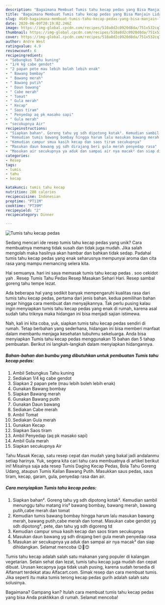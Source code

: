 ```yaml
---
description: "Bagaimana Membuat Tumis tahu kecap pedas yang Bisa Manjain Lidah"
title: "Bagaimana Membuat Tumis tahu kecap pedas yang Bisa Manjain Lidah"
slug: 4649-bagaimana-membuat-tumis-tahu-kecap-pedas-yang-bisa-manjain-lidah
date: 2020-06-09T20:19:02.246Z
image: https://img-global.cpcdn.com/recipes/510a8d2c0920d8da/751x532cq70/tumis-tahu-kecap-pedas-foto-resep-utama.jpg
thumbnail: https://img-global.cpcdn.com/recipes/510a8d2c0920d8da/751x532cq70/tumis-tahu-kecap-pedas-foto-resep-utama.jpg
cover: https://img-global.cpcdn.com/recipes/510a8d2c0920d8da/751x532cq70/tumis-tahu-kecap-pedas-foto-resep-utama.jpg
author: Andre West
ratingvalue: 4.9
reviewcount: 6
recipeingredient:
- "Sebungkus Tahu kuning"
- "1/4 kg cabe gendot"
- "2 papan pete mau lebih boleh lebih enak"
- " Bawang bombay"
- " Bawang merah"
- " Bawang putih"
- " Daun bawang"
- " Cabe merah"
- " Tomat"
- " Gula merah"
- " Kecap"
- " Saos tiram"
- " Penyedap aq pk masako sapi"
- " Gula merah"
- "secukupnya Air"
recipeinstructions:
- "Siapkan bahan². Goreng tahu yg sdh dipotong kotak². Kemudian sambil menunggu tahu matang iris² bawang bombay, bawang merah, bawang putih,cabe merah dan tomat"
- "Kemudian tumis bawang bombay hingga harum lalu masukan bawang merah, bawang putih,cabe merah dan tomat. Masukan cabe gendot yg sdh dipotong², pete, dan tahu yg sdh digoreng td"
- "Kemudian campur smua kasih kecap dan saos tiram secukupnya"
- "Masukan daun bawang yg sdh dirajang beri gula merah penyedap rasa"
- "Masukan air secukupnya ya aduk dan sampai air nya macak² dan siap dihidangkan. Selamat mencoba 😉🙏😊"
categories:
- Resep
tags:
- tumis
- tahu
- kecap

katakunci: tumis tahu kecap 
nutrition: 288 calories
recipecuisine: Indonesian
preptime: "PT11M"
cooktime: "PT39M"
recipeyield: "2"
recipecategory: Dinner

---
```



![Tumis tahu kecap pedas](https://img-global.cpcdn.com/recipes/510a8d2c0920d8da/751x532cq70/tumis-tahu-kecap-pedas-foto-resep-utama.jpg)

Sedang mencari ide resep tumis tahu kecap pedas yang unik? Cara membuatnya memang tidak susah dan tidak juga mudah. Jika salah mengolah maka hasilnya akan hambar dan bahkan tidak sedap. Padahal tumis tahu kecap pedas yang enak seharusnya mempunyai aroma dan cita rasa yang mampu memancing selera kita.

Hai semuanya. hari ini saya memasak tumis tahu kecap pedas . soo cekidot yah . Resep Tumis Tahu Pedas Resep Masakan Sehari Hari. Resep sambal goreng tahu tempe lezat.

Ada beberapa hal yang sedikit banyak mempengaruhi kualitas rasa dari tumis tahu kecap pedas, pertama dari jenis bahan, kedua pemilihan bahan segar hingga cara membuat dan menyajikannya. Tak perlu pusing kalau ingin menyiapkan tumis tahu kecap pedas yang enak di rumah, karena asal sudah tahu triknya maka hidangan ini bisa menjadi sajian istimewa.


Nah, kali ini kita coba, yuk, siapkan tumis tahu kecap pedas sendiri di rumah. Tetap berbahan yang sederhana, hidangan ini bisa memberi manfaat dalam membantu menjaga kesehatan tubuhmu sekeluarga. Anda bisa menyiapkan Tumis tahu kecap pedas menggunakan 15 bahan dan 5 tahap pembuatan. Berikut ini langkah-langkah dalam menyiapkan hidangannya.

<!--inarticleads1-->

##### Bahan-bahan dan bumbu yang dibutuhkan untuk pembuatan Tumis tahu kecap pedas:

1. Ambil Sebungkus Tahu kuning
1. Sediakan 1/4 kg cabe gendot
1. Siapkan 2 papan pete (mau lebih boleh lebih enak)
1. Gunakan  Bawang bombay
1. Siapkan  Bawang merah
1. Gunakan  Bawang putih
1. Gunakan  Daun bawang
1. Sediakan  Cabe merah
1. Ambil  Tomat
1. Sediakan  Gula merah
1. Gunakan  Kecap
1. Siapkan  Saos tiram
1. Ambil  Penyedap (aq pk masako sapi)
1. Ambil  Gula merah
1. Siapkan secukupnya Air


Tahu Masak Kecap, satu resep cepat dan mudah yang bakal jadi andalanmu setiap harinya. Yuk, segera kita cari tahu cara membuatnya di artikel berikut ini! Misalnya saja ada resep Tumis Daging Kecap Pedas, Bola Tahu Goreng Udang, ataupun Tumis Kailan Bawang Putih. Masukkan saus pedas, saus tiram, kecap, garam, gula, penyedap rasa dan air. 

<!--inarticleads2-->

##### Cara menyiapkan Tumis tahu kecap pedas:

1. Siapkan bahan². Goreng tahu yg sdh dipotong kotak². Kemudian sambil menunggu tahu matang iris² bawang bombay, bawang merah, bawang putih,cabe merah dan tomat
1. Kemudian tumis bawang bombay hingga harum lalu masukan bawang merah, bawang putih,cabe merah dan tomat. Masukan cabe gendot yg sdh dipotong², pete, dan tahu yg sdh digoreng td
1. Kemudian campur smua kasih kecap dan saos tiram secukupnya
1. Masukan daun bawang yg sdh dirajang beri gula merah penyedap rasa
1. Masukan air secukupnya ya aduk dan sampai air nya macak² dan siap dihidangkan. Selamat mencoba 😉🙏😊


Tumis tahu kecap adalah salah satu makanan yang populer di kalangan vegetarian. Selain sehat dan lezat, tumis tahu kecap juga mudah dan cepat dibuat. Urusan kecapnya juga tidak usah pusing, karena sudah tersedia di Alfamart terdekat atau Alfacart.com. Simak resep dan cara membuat tumis. Jika seperti itu maka tumis terong kecap pedas gurih adalah salah satu solusinya. 

Bagaimana? Gampang kan? Itulah cara membuat tumis tahu kecap pedas yang bisa Anda praktikkan di rumah. Selamat mencoba!
